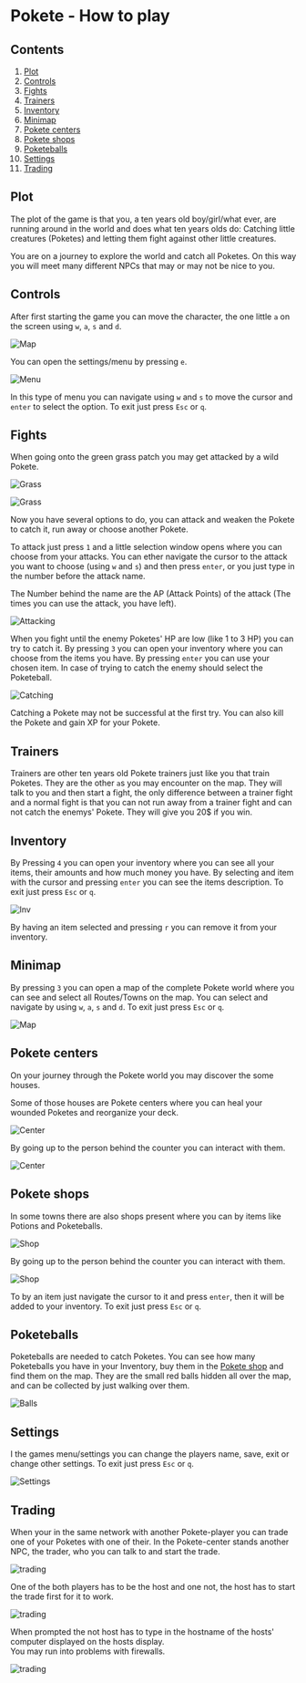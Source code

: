 # Pokete - How to play

## Contents
1. [Plot](#plot)
2. [Controls](#controls)
3. [Fights](#fights)
4. [Trainers](#trainers)
5. [Inventory](#inventory)
6. [Minimap](#minimap)
7. [Pokete centers](#pokete-centers)
8. [Pokete shops](#pokete-shops)
9. [Poketeballs](#poketeballs)
10. [Settings](#settings)
11. [Trading](#trading)


## Plot
The plot of the game is that you, a ten years old boy/girl/what ever, are running around in the world and does what ten years olds do: Catching little creatures (Poketes) and letting them fight against other little creatures.

You are on a journey to explore the world and catch all Poketes. On this way you will meet many different NPCs that may or may not be nice to you.

## Controls
After first starting the game you can move the character, the one little `a` on the screen using `w`, `a`, `s` and `d`.

![Map](assets/ss/ss08.png)

You can open the settings/menu by pressing `e`.

![Menu](assets/ss/ss07.png)

In this type of menu you can navigate using `w` and `s` to move the cursor and `enter` to select the option. To exit just press `Esc` or `q`.

## Fights

When going onto the green grass patch you may get attacked by a wild Pokete.

![Grass](assets/ss/ss09.png)

![Grass](assets/ss/ss10.png)

Now you have several options to do, you can attack and weaken the Pokete to catch it, run away or choose another Pokete.

To attack just press `1` and a little selection window opens where you can choose from your attacks. You can ether navigate the cursor to the attack you want to choose (using `w` and `s`) and then press `enter`, or you just type in the number before the attack name.

The Number behind the name are the AP (Attack Points) of the attack (The times you can use the attack, you have left).

![Attacking](assets/ss/ss11.png)

When you fight until the enemy Poketes' HP are low (like 1 to 3 HP) you can try to catch it. By pressing `3` you can open your inventory where you can choose from the items you have. By pressing `enter` you can use your chosen item. In case of trying to catch the enemy should select the Poketeball.

![Catching](assets/ss/ss12.png)

Catching a Pokete may not be successful at the first try.
You can also kill the Pokete and gain XP for your Pokete.

## Trainers
Trainers are other ten years old Pokete trainers just like you that train Poketes. They are the other `a`s you may encounter on the map. They will talk to you and then start a fight, the only difference between a trainer fight and a normal fight is that you can not run away from a trainer fight and can not catch the enemys' Pokete. They will give you 20$ if you win.

## Inventory
By Pressing `4` you can open your inventory where you can see all your items, their amounts and how much money you have. By selecting and item with the cursor and pressing `enter` you can see the items description. To exit just press `Esc` or `q`.

![Inv](assets/ss/ss18.png)

By having an item selected and pressing `r` you can remove it from your inventory.

## Minimap
By pressing `3` you can open a map of the complete Pokete world where you can see and select all Routes/Towns on the map. You can select and navigate by using `w`, `a`, `s` and `d`. To exit just press `Esc` or `q`.

![Map](assets/ss/ss19.png)

## Pokete centers
On your journey through the Pokete world you may discover the some houses. 

Some of those houses are Pokete centers where you can heal your wounded Poketes and reorganize your deck.

![Center](assets/ss/ss13.png)

By going up to the person behind the counter you can interact with them. 

![Center](assets/ss/ss14.png)

## Pokete shops
In some towns there are also shops present where you can by items like Potions and Poketeballs.

![Shop](assets/ss/ss15.png)

By going up to the person behind the counter you can interact with them. 

![Shop](assets/ss/ss16.png)

To by an item just navigate the cursor to it and press `enter`, then it will be added to your inventory. To exit just press `Esc` or `q`.

## Poketeballs
Poketeballs are needed to catch Poketes. You can see how many Poketeballs you have in your Inventory, buy them in the [Pokete shop](#pokete-shops) and find them on the map.
They are the small red balls hidden all over the map, and can be collected by just walking over them.

![Balls](assets/ss/ss17.png)

## Settings
I the games menu/settings you can change the players name, save, exit or change other settings. To exit just press `Esc` or `q`.

![Settings](assets/ss/ss20.png)

## Trading
When your in the same network with another Pokete-player you can trade one of your Poketes with one of their.
In the Pokete-center stands another NPC, the trader, who you can talk to and start the trade.

![trading](assets/ss/ss21.png)

One of the both players has to be the host and one not, the host has to start the trade first for it to work.

![trading](assets/ss/ss22.png)

When prompted the not host has to type in the hostname of the hosts' computer displayed on the hosts display.  
You may run into problems with firewalls.

![trading](assets/ss/ss23.png)

